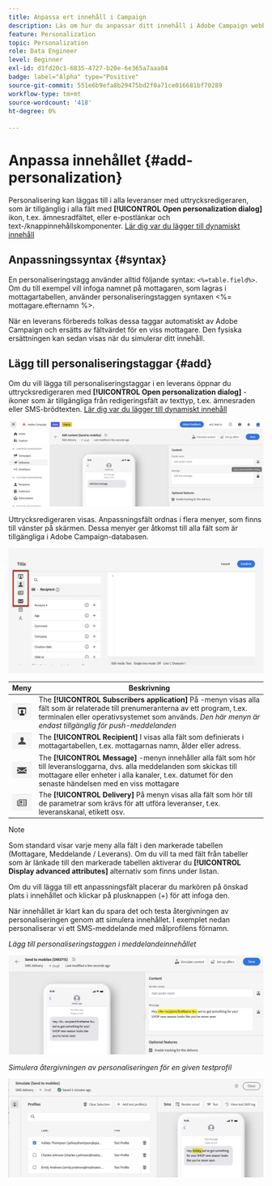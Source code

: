 ```yaml
---
title: Anpassa ert innehåll i Campaign
description: Läs om hur du anpassar ditt innehåll i Adobe Campaign webbgränssnitt
feature: Personalization
topic: Personalization
role: Data Engineer
level: Beginner
exl-id: d1fd20c1-6835-4727-b20e-6e365a7aaa04
badge: label="Alpha" type="Positive"
source-git-commit: 551e6b9efa8b29475bd2f0a71ce016681bf70289
workflow-type: tm+mt
source-wordcount: '418'
ht-degree: 0%

---
```



# Anpassa innehållet {#add-personalization}

Personalisering kan läggas till i alla leveranser med uttrycksredigeraren, som är tillgänglig i alla fält med **[!UICONTROL Open personalization dialog]** ikon, t.ex. ämnesradfältet, eller e-postlänkar och text-/knappinnehållskomponenter. [Lär dig var du lägger till dynamiskt innehåll](gs-personalization.md/#access)

## Anpassningssyntax {#syntax}

En personaliseringstagg använder alltid följande syntax: `<%=table.field%>`. Om du till exempel vill infoga namnet på mottagaren, som lagras i mottagartabellen, använder personaliseringstaggen syntaxen &lt;%= mottagare.efternamn %>.

När en leverans förbereds tolkas dessa taggar automatiskt av Adobe Campaign och ersätts av fältvärdet för en viss mottagare. Den fysiska ersättningen kan sedan visas när du simulerar ditt innehåll.

## Lägg till personaliseringstaggar {#add}

Om du vill lägga till personaliseringstaggar i en leverans öppnar du uttrycksredigeraren med **[!UICONTROL Open personalization dialog]** -ikoner som är tillgängliga från redigeringsfält av texttyp, t.ex. ämnesraden eller SMS-brödtexten. [Lär dig var du lägger till dynamiskt innehåll](gs-personalization.md/#access)

![](assets/perso-access.png)

Uttrycksredigeraren visas. Anpassningsfält ordnas i flera menyer, som finns till vänster på skärmen. Dessa menyer ger åtkomst till alla fält som är tillgängliga i Adobe Campaign-databasen.

![](assets/perso-insert-field.png)

| Meny | Beskrivning |
|-----|------------|
| ![](assets/do-not-localize/perso-subscribers-menu.png) | The **[!UICONTROL Subscribers application]** På -menyn visas alla fält som är relaterade till prenumeranterna av ett program, t.ex. terminalen eller operativsystemet som används. *Den här menyn är endast tillgänglig för push-meddelanden* |
| ![](assets/do-not-localize/perso-recipients-menu.png) | The **[!UICONTROL Recipient]** I visas alla fält som definierats i mottagartabellen, t.ex. mottagarnas namn, ålder eller adress. |
| ![](assets/do-not-localize/perso-message-menu.png) | The **[!UICONTROL Message]** -menyn innehåller alla fält som hör till leveransloggarna, dvs. alla meddelanden som skickas till mottagare eller enheter i alla kanaler, t.ex. datumet för den senaste händelsen med en viss mottagare |
| ![](assets/do-not-localize/perso-delivery-menu.png) | The **[!UICONTROL Delivery]** På menyn visas alla fält som hör till de parametrar som krävs för att utföra leveranser, t.ex. leveranskanal, etikett osv. |

>[!NOTE]
>
>Som standard visar varje meny alla fält i den markerade tabellen (Mottagare, Meddelande / Leverans). Om du vill ta med fält från tabeller som är länkade till den markerade tabellen aktiverar du **[!UICONTROL Display advanced attributes]** alternativ som finns under listan.

Om du vill lägga till ett anpassningsfält placerar du markören på önskad plats i innehållet och klickar på plusknappen (+) för att infoga den.

När innehållet är klart kan du spara det och testa återgivningen av personaliseringen genom att simulera innehållet. I exemplet nedan personaliserar vi ett SMS-meddelande med målprofilens förnamn.

*Lägg till personaliseringstaggen i meddelandeinnehållet*

![](assets/perso-preview1.png)

*Simulera återgivningen av personaliseringen för en given testprofil*

![](assets/perso-preview2.png)
